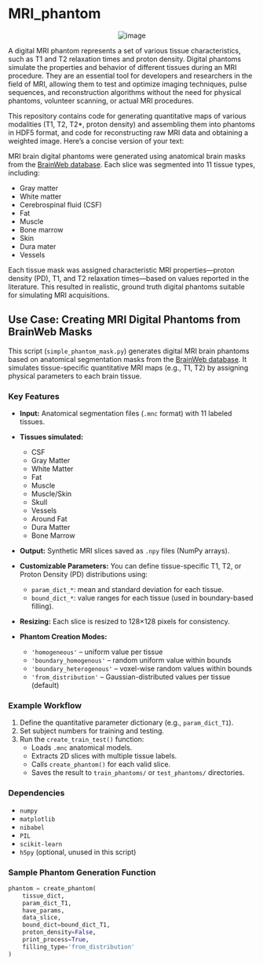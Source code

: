 # MRI_phantom
<p align="center">
  <img src="https://github.com/user-attachments/assets/2afdd2ac-2a6e-4596-b5a0-879b6220d66b" alt="image" />
</p>

A digital MRI phantom represents a set of various tissue characteristics, such as T1 and T2 relaxation times and proton density. Digital phantoms simulate the properties and behavior of different tissues during an MRI procedure. They are an essential tool for developers and researchers in the field of MRI, allowing them to test and optimize imaging techniques, pulse sequences, and reconstruction algorithms without the need for physical phantoms, volunteer scanning, or actual MRI procedures.


This repository contains code for generating quantitative maps of various modalities (T1, T2, T2*, proton density) and assembling them into phantoms in HDF5 format, and code for reconstructing raw MRI data and obtaining a weighted image.
Here’s a concise version of your text:



MRI brain digital phantoms were generated using anatomical brain masks from the [BrainWeb database](https://brainweb.bic.mni.mcgill.ca/brainweb/). Each slice was segmented into 11 tissue types, including:

- Gray matter  
- White matter  
- Cerebrospinal fluid (CSF)  
- Fat  
- Muscle  
- Bone marrow  
- Skin  
- Dura mater  
- Vessels

Each tissue mask was assigned characteristic MRI properties—proton density (PD), T1, and T2 relaxation times—based on values reported in the literature. This resulted in realistic, ground truth digital phantoms suitable for simulating MRI acquisitions.

## Use Case: Creating MRI Digital Phantoms from BrainWeb Masks

This script (`simple_phantom_mask.py`) generates digital MRI brain phantoms based on anatomical segmentation masks from the [BrainWeb database](https://brainweb.bic.mni.mcgill.ca/brainweb/). It simulates tissue-specific quantitative MRI maps (e.g., T1, T2) by assigning physical parameters to each brain tissue.

### Key Features

- **Input:** Anatomical segmentation files (`.mnc` format) with 11 labeled tissues.
- **Tissues simulated:**  
  - CSF  
  - Gray Matter  
  - White Matter  
  - Fat  
  - Muscle  
  - Muscle/Skin  
  - Skull  
  - Vessels  
  - Around Fat  
  - Dura Matter  
  - Bone Marrow

- **Output:** Synthetic MRI slices saved as `.npy` files (NumPy arrays).
- **Customizable Parameters:** You can define tissue-specific T1, T2, or Proton Density (PD) distributions using:
  - `param_dict_*`: mean and standard deviation for each tissue.
  - `bound_dict_*`: value ranges for each tissue (used in boundary-based filling).
- **Resizing:** Each slice is resized to 128×128 pixels for consistency.
- **Phantom Creation Modes:**
  - `'homogeneous'` – uniform value per tissue
  - `'boundary_homogenous'` – random uniform value within bounds
  - `'boundary_heterogenous'` – voxel-wise random values within bounds
  - `'from_distribution'` – Gaussian-distributed values per tissue (default)

### Example Workflow

1. Define the quantitative parameter dictionary (e.g., `param_dict_T1`).
2. Set subject numbers for training and testing.
3. Run the `create_train_test()` function:
   - Loads `.mnc` anatomical models.
   - Extracts 2D slices with multiple tissue labels.
   - Calls `create_phantom()` for each valid slice.
   - Saves the result to `train_phantoms/` or `test_phantoms/` directories.

### Dependencies

- `numpy`
- `matplotlib`
- `nibabel`
- `PIL`
- `scikit-learn`
- `h5py` (optional, unused in this script)

### Sample Phantom Generation Function

```python
phantom = create_phantom(
    tissue_dict,
    param_dict_T1,
    have_params,
    data_slice,
    bound_dict=bound_dict_T1,
    proton_density=False,
    print_process=True,
    filling_type='from_distribution'
)


